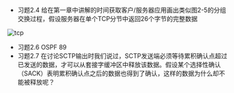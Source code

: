 ### 

* 习题2.4
给在第一章中讲解的时间获取客户/服务器应用画出类似图2-5的分组交换过程，假设服务器在单个TCP分节中返回26个字节的完整数据

![tcp](../image/tcp.png)

* 习题2.6
  OSPF 89
* 习题2.7
  在讨论SCTP输出时我们说过，SCTP发送端必须等待累积确认点超过已发送的数据，才可以从套接字缓冲区中释放该数据。假设某个选择性确认（SACK）表明累积确认点之后的数据也得到了确认，这样的数据为什么却不能被释放呢？